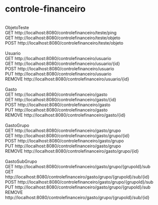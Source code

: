 # controle-financeiro
<br/>
ObjetoTeste<br/>
GET		http://localhost:8080/controlefinanceiro/teste/ping<br/>
GET		http://localhost:8080/controlefinanceiro/teste/objeto<br/>
POST	http://localhost:8080/controlefinanceiro/teste/objeto<br/>
<br/>
Usuario<br/>
GET		http://localhost:8080/controlefinanceiro/usuario<br/>
GET		http://localhost:8080/controlefinanceiro/usuario/{id}<br/>
POST	http://localhost:8080/controlefinanceiro/usuario<br/>
PUT		http://localhost:8080/controlefinanceiro/usuario<br/>
REMOVE	http://localhost:8080/controlefinanceiro/usuario/{id}<br/>
<br/>
Gasto<br/>
GET		http://localhost:8080/controlefinanceiro/gasto<br/>
GET		http://localhost:8080/controlefinanceiro/gasto/{id}<br/>
POST	http://localhost:8080/controlefinanceiro/gasto<br/>
PUT		http://localhost:8080/controlefinanceiro/gasto<br/>
REMOVE	http://localhost:8080/controlefinanceiro/gasto/{id}<br/>
<br/>
GastoGrupo<br/>
GET		http://localhost:8080/controlefinanceiro/gasto/grupo<br/>
GET		http://localhost:8080/controlefinanceiro/gasto/grupo/{id}<br/>
POST	http://localhost:8080/controlefinanceiro/gasto/grupo<br/>
PUT		http://localhost:8080/controlefinanceiro/gasto/grupo<br/>
REMOVE	http://localhost:8080/controlefinanceiro/gasto/grupo/{id}<br/>
<br/>
GastoSubGrupo<br/>
GET		http://localhost:8080/controlefinanceiro/gasto/grupo/{grupoId}/sub<br/>
GET		http://localhost:8080/controlefinanceiro/gasto/grupo/{grupoId}/sub/{id}<br/>
POST	http://localhost:8080/controlefinanceiro/gasto/grupo/{grupoId}/sub<br/>
PUT		http://localhost:8080/controlefinanceiro/gasto/grupo/{grupoId}/sub<br/>
REMOVE	http://localhost:8080/controlefinanceiro/gasto/grupo/{grupoId}/sub/{id}<br/>